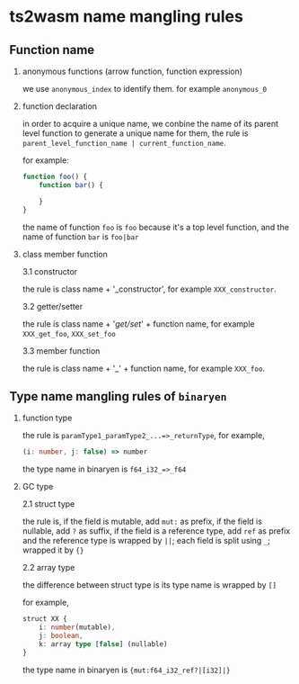  # ts2wasm name mangling rules

## Function name

 1. anonymous functions (arrow function, function expression)

    we use `anonymous_index` to identify them. for example `anonymous_0`

 2. function declaration

    in order to acquire a unique name, we conbine the name of its parent level function to generate a unique name for them, the rule is
    `parent_level_function_name | current_function_name`.

    for example:
    ```typescript
    function foo() {
        function bar() {

        }
    }
    ```
    the name of function `foo` is `foo` because it's a top level function,  and the name of function `bar` is `foo|bar`

 3. class member function

    3.1 constructor

    the rule is class name + '_constructor', for example `XXX_constructor`.

    3.2 getter/setter

    the rule is class name + '_get/set_' + function name, for example `XXX_get_foo`, `XXX_set_foo`

    3.3 member function

    the rule is class name + '_' + function name, for example `XXX_foo`.

## Type name mangling rules of  `binaryen`

 1. function type

    the rule is `paramType1_paramType2_...=>_returnType`, for example,

    ```typescript
    (i: number, j: false) => number
    ```
    the type name in binaryen is `f64_i32_=>_f64`

 2. GC type

    2.1 struct type

    the rule is, if the field is mutable, add `mut:` as prefix, if the field is nullable, add `?` as suffix, if the field is a reference type, add `ref` as prefix and the reference type is wrapped by `||`;  each field is split using `_`; wrapped it by `{}`

    2.2 array type

    the difference between struct type is its type name is wrapped by `[]`

    for example,

    ```typescript
    struct XX {
        i: number(mutable),
        j: boolean,
        k: array type [false] (nullable)
    }
    ```

    the type name in binaryen is `{mut:f64_i32_ref?|[i32]|}`
